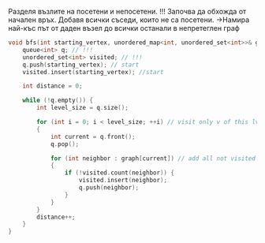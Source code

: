 Разделя възлите на посетени и непосетени. !!!
Започва да обхожда от начален връх.
Добавя всички съседи, които не са посетени.
->Намира най-къс път от даден възел до всички останали в непретеглен граф 
```c
void bfs(int starting_vertex, unordered_map<int, unordered_set<int>>& graph) {
    queue<int> q; // !!!
    unordered_set<int> visited; // !!!
    q.push(starting_vertex); // start
    visited.insert(starting_vertex); //start

    int distance = 0;

    while (!q.empty()) {
        int level_size = q.size();

        for (int i = 0; i < level_size; ++i) // visit only v of this lvl
        {
            int current = q.front();
            q.pop();

            for (int neighbor : graph[current]) // add all not visited neighbors
            { 
                if (!visited.count(neighbor)) {
                    visited.insert(neighbor);
                    q.push(neighbor);
                }
            }
        }
        distance++;
    }
}
```
